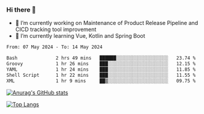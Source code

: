 ### Hi there 👋

- 🔭 I’m currently working on Maintenance of Product Release Pipeline and CICD tracking tool improvement
- 🌱 I’m currently learning Vue, Kotlin and Spring Boot

<!--START_SECTION:waka-->

```txt
From: 07 May 2024 - To: 14 May 2024

Bash              2 hrs 49 mins   ██████░░░░░░░░░░░░░░░░░░░   23.74 %
Groovy            1 hr 26 mins    ███░░░░░░░░░░░░░░░░░░░░░░   12.15 %
YAML              1 hr 24 mins    ███░░░░░░░░░░░░░░░░░░░░░░   11.85 %
Shell Script      1 hr 22 mins    ███░░░░░░░░░░░░░░░░░░░░░░   11.55 %
XML               1 hr 9 mins     ██▒░░░░░░░░░░░░░░░░░░░░░░   09.75 %
```

<!--END_SECTION:waka-->

[![Anurag's GitHub stats](https://github-readme-stats.vercel.app/api?username=yunhao981&show_icons=true&theme=solarized-dark)](https://github.com/anuraghazra/github-readme-stats)

[![Top Langs](https://github-readme-stats.vercel.app/api/top-langs/?username=yunhao981&theme=solarized-dark&layout=compact)](https://github.com/anuraghazra/github-readme-stats)

<!--
**yunhao981/yunhao981** is a ✨ _special_ ✨ repository because its `README.md` (this file) appears on your GitHub profile.

Here are some ideas to get you started:

- 🔭 I’m currently working on Maintenance of Release Pipeline and CICD tracking tool improvement
- 🌱 I’m currently learning Vue, Kotlin and Spring Boot
- 👯 I’m looking to collaborate on ...
- 🤔 I’m looking for help with ...
- 💬 Ask me about ...
- 📫 How to reach me: ...
- 😄 Pronouns: ...
- ⚡ Fun fact: ...
-->


